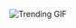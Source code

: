
<!-- GIF_SECTION -->
![Trending GIF](https://media1.giphy.com/media/v1.Y2lkPThiYjIxNzcyN3ZrZXc4ZXowbnF0bnA1eGduY2xlNGRjbmdoanNmNjVwOHYwNzEyNSZlcD12MV9naWZzX3NlYXJjaCZjdD1n/KwMYzlxpfL3OZikB2Q/giphy.gif)
<!-- END_GIF_SECTION -->
